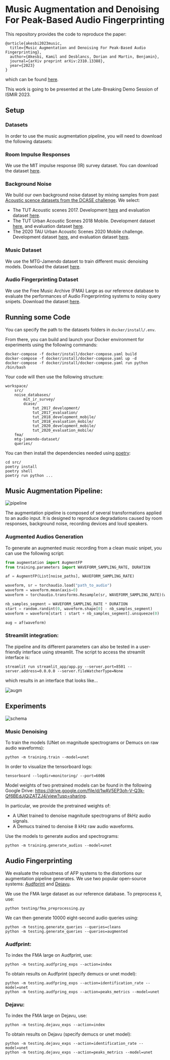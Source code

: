 # Music Augmentation and Denoising For Peak-Based Audio Fingerprinting

This repository provides the code to reproduce the paper:  

```
@article{akesbi2023music,
  title={Music Augmentation and Denoising For Peak-Based Audio Fingerprinting},
  author={Akesbi, Kamil and Desblancs, Dorian and Martin, Benjamin},
  journal={arXiv preprint arXiv:2310.13388},
  year={2023}
}
``````
which can be found [here](https://arxiv.org/abs/2310.13388).

This work is going to be presented at the Late-Breaking Demo Session of ISMIR 2023.

## Setup

### Datasets

In order to use the music augmentation pipeline, you will need to download the following datasets: 

### Room Impulse Responses

We use the MIT impulse response (IR) survey dataset. You can download the dataset [here](https://mcdermottlab.mit.edu/Reverb/IR_Survey.html).

### Background Noise

We build our own background noise dataset by mixing samples from past [Acoustic scence datasets from the DCASE challenge](https://dcase-repo.github.io/dcase_datalist/datasets_scenes.html). We select: 

- The TUT Acoustic scenes 2017. Development [here](https://zenodo.org/records/400515) and evaluation dataset [here](https://zenodo.org/records/1040168). 
- The TUT Urban Acoustic Scenes 2018 Mobile. Development dataset [here](https://zenodo.org/records/1228235), and evaluation dataset [here](https://zenodo.org/records/1293901). 
- The 2020 TAU Urban Acoustic Scenes 2020 Mobile challenge. Development dataset [here](https://zenodo.org/records/3819968), and evaluation dataset [here](https://zenodo.org/records/3685828).

### Music Dataset

We use the MTG-Jamendo dataset to train different music denoising models. Download the dataset [here](https://mtg.github.io/mtg-jamendo-dataset/). 

### Audio Fingerprinting Dataset

We use the Free Music Archive (FMA) Large as our reference database to evaluate the performances of Audio Fingerprinting systems to noisy query snipets.
Download the dataset [here](https://github.com/mdeff/fma). 

## Running some Code 

You can specify the path to the datasets folders in `docker/install/.env`.

From there, you can build and launch your Docker environment for experiments using the following commands:
```
docker-compose -f docker/install/docker-compose.yaml build
docker-compose -f docker/install/docker-compose.yaml up -d
docker-compose -f docker/install/docker-compose.yaml run python /bin/bash
```
Your code will then use the following structure:
```
workspace/ 
    src/
    noise_databases/
        mit_ir_survey/
        dcase/
            tut_2017_development/
            tut_2017_evaluation/
            tut_2018_development_mobile/
            tut_2018_evaluation_mobile/
            tut_2020_development_mobile/
            tut_2020_evaluation_mobile/
    fma/
    mtg-jamendo-dataset/
    queries/
```
You can then install the dependencies needed using [poetry](https://python-poetry.org/):
```
cd src/
poetry install 
poetry shell
poetry run python ...
```

## Music Augmentation Pipeline: 

![pipeline](images/SourcesOfNoise.png)

The augmentation pipeline is composed of several transformations applied to an audio input. It is designed to reproduce degradations caused by room responses, background noise, recording devices and loud speakers. 

### Augmented Audios Generation

To generate an augmented music recording from a clean music snipet, you can use the following script: 
``` python
from augmentation import AugmentFP
from training.parameters import WAVEFORM_SAMPLING_RATE, DURATION

af = AugmentFP(List[noise_paths], WAVEFORM_SAMPLING_RATE)

waveform, sr = torchaudio.load("path_to_audio")
waveform = waveform.mean(axis=0)
waveform = torchaudio.transforms.Resample(sr, WAVEFORM_SAMPLING_RATE)(waveform)

nb_samples_segment = WAVEFORM_SAMPLING_RATE * DURATION
start = random.randint(0, waveform.shape[0] - nb_samples_segment)
waveform = waveform[start : start + nb_samples_segment].unsqueeze(0)

aug = af(waveform)
```

### Streamlit integration: 

The pipeline and its different parameters can also be tested in a user-friendly interface using streamlit. The script to access the streamlit interface is:
```
streamlit run streamlit_app/app.py --server.port=8501 --server.address=0.0.0.0 --server.fileWatcherType=None
```
which results in an interface that looks like...

![augm](images/StreamlitApp.png)

## Experiments

![schema](images/general_schema.png)

### Music Denoising

To train the models (UNet on magnitude spectrograms or Demucs on raw audio waveforms): 

```
python -m training.train --model=unet
```
In order to visualize the tensorboard logs: 
```
tensorboard --logdir=monitoring/ --port=6006
```
Model weights of two pretrained models can be found in the following Google Drive: https://drive.google.com/file/d/1wAV5EP3oh-V-Q3k-Qf6BEdJjQjZATZJ4/view?usp=sharing. 

In particular, we provide the pretrained weights of: 

- A UNet trained to denoise magnitude spectrograms of 8kHz audio signals. 
- A Demucs trained to denoise 8 kHz raw audio waveforms.  

Use the models to generate audios and spectrograms:
```
python -m training.generate_audios --model=unet
```

## Audio Fingerprinting

We evaluate the robustness of AFP systems to the distortions our augmentation pipeline generates. We use two popular open-source systems: [Audfprint](https://github.com/dpwe/audfprint) and [Dejavu](https://github.com/worldveil/dejavu).

We use the FMA large dataset as our reference database. To preprocess it, use: 
```
python testing/fma_preprocessing.py
```
We can then generate 10000 eight-second audio queries using: 
```
python -m testing.generate_queries --queries=cleans
python -m testing.generate_queries --queries=augmented
```

### Audfprint:

To index the FMA large on Audfprint, use: 
```
python -m testing.audfpring_exps --action=index
```
To obtain results on Audfprint (specify demucs or unet model):
```
python -m testing.audfpring_exps --action=identification_rate --model=unet
python -m testing.audfpring_exps --action=peaks_metrics --model=unet
```

### Dejavu: 

To index the FMA large on Dejavu, use: 
```
python -m testing.dejavu_exps --action=index
```
To obtain results on Dejavu (specify demucs or unet model):
```
python -m testing.dejavu_exps --action=identification_rate --model=unet
python -m testing.dejavu_exps --action=peaks_metrics --model=unet 
```
